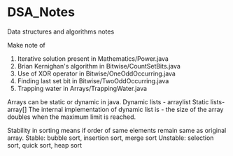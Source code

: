 # DSA_Notes
Data structures and algorithms notes

Make note of 
1. Iterative solution present in Mathematics/Power.java
2. Brian Kernighan's algorithm in Bitwise/CountSetBits.java
3. Use of XOR operator in Bitwise/OneOddOccurring.java
4. Finding last set bit in Bitwise/TwoOddOccurring.java
5. Trapping water in Arrays/TrappingWater.java

Arrays can be static or dynamic in java. 
Dynamic lists - arraylist 
Static lists- array[]
The internal implementation of dynamic list is - the size of the array doubles when the maximum limit is reached.

Stability in sorting means if order of same elements remain same as original array.
Stable: bubble sort, insertion sort, merge sort
Unstable: selection sort, quick sort, heap sort